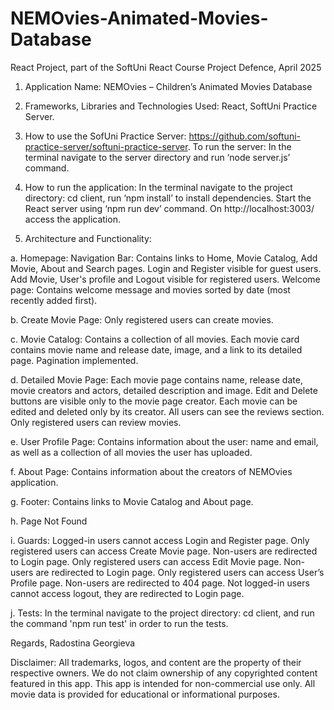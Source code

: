 # NEMOvies-Animated-Movies-Database

React Project, part of the SoftUni React Course Project Defence, April 2025

1.	Application Name: NEMOvies – Children’s Animated Movies Database
2.	Frameworks, Libraries and Technologies Used: React, SoftUni Practice Server.
3.	How to use the SofUni Practice Server: https://github.com/softuni-practice-server/softuni-practice-server. To run the server: In the terminal navigate to the server directory and run ‘node server.js’ command.
4.	How to run the application: 
In the terminal navigate to the project directory: cd client, run ‘npm install’ to install dependencies. Start the React server using ‘npm run dev’ command.
On http://localhost:3003/ access the application.

5.	Architecture and Functionality:

a. Homepage: 
Navigation Bar: 
Contains links to Home, Movie Catalog, Add Movie, About and Search pages. 
Login and Register visible for guest users. 
Add Movie, User's profile and Logout visible for registered users. 
Welcome page: 
Contains welcome message and movies sorted by date (most recently added first).

b. Create Movie Page: 
Only registered users can create movies.

c. Movie Catalog: 
Contains a collection of all movies. Each movie card contains movie name and release date, image, and a link to its detailed page. 
Pagination implemented.

d. Detailed Movie Page: 
Each movie page contains name, release date, movie creators and actors, detailed description and image.
Edit and Delete buttons are visible only to the movie page creator. Each movie can be edited and deleted only by its creator.
All users can see the reviews section. Only registered users can review movies. 


e. User Profile Page: 
Contains information about the user: name and email, as well as a collection of all movies the user has uploaded.

f. About Page: 
Contains information about the creators of NEMOvies application.

g. Footer: 
Contains links to Movie Catalog and About page.

h. Page Not Found

i. Guards: 
Logged-in users cannot access Login and Register page.
Only registered users can access Create Movie page. Non-users are redirected to Login page.
Only registered users can access Edit Movie page. Non-users are redirected to Login page.
Only registered users can access User’s Profile page. Non-users are redirected to 404 page.
Not logged-in users cannot access logout, they are redirected to Login page.

j. Tests:
In the terminal navigate to the project directory: cd client, and run the command 'npm run test' in order to run the tests.


Regards, Radostina Georgieva

Disclaimer:
All trademarks, logos, and content are the property of their respective owners. 
We do not claim ownership of any copyrighted content featured in this app. 
This app is intended for non-commercial use only. All movie data is provided for educational or informational purposes.

